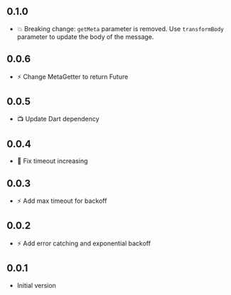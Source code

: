 ## 0.1.0
- :boom: Breaking change: `getMeta` parameter is removed. Use `transformBody` parameter to update the body of the message.

## 0.0.6
- :zap: Change MetaGetter to return Future

## 0.0.5
- :tv: Update Dart dependency

## 0.0.4
- :bug: Fix timeout increasing

## 0.0.3
- :zap: Add max timeout for backoff

## 0.0.2
- :zap: Add error catching and exponential backoff

## 0.0.1

- Initial version
